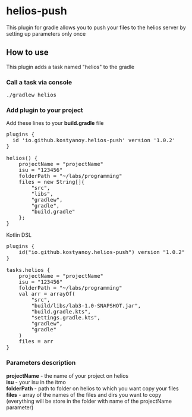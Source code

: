 # helios-push

This plugin for gradle allows you to push your files to the helios server by setting up 
parameters only once

## How to use 

This plugin adds a task named "helios" to the gradle

### Call a task via console
 
<pre>
./gradlew helios
</pre>

### Add plugin to your project  
Add these lines to your **build.gradle** file

<pre>
plugins {
  id 'io.github.kostyanoy.helios-push' version '1.0.2'
}

helios() {
    projectName = "projectName"
    isu = "123456"
    folderPath = "~/labs/programming"
    files = new String[]{
        "src",
        "libs",
        "gradlew",
        "gradle",
        "build.gradle"
    };
}
</pre>

Kotlin DSL
<pre>
plugins {
    id("io.github.kostyanoy.helios-push") version "1.0.2"
}

tasks.helios {
    projectName = "projectName"
    isu = "123456"
    folderPath = "~/labs/programming"
    val arr = arrayOf<String>(
        "src",
        "build/libs/lab3-1.0-SNAPSHOT.jar",
        "build.gradle.kts",
        "settings.gradle.kts",
        "gradlew",
        "gradle"
    )
    files = arr
}
</pre>

### Parameters description
**projectName** - the name of your project on helios  
**isu** - your isu in the itmo  
**folderPath** - path to folder on helios to which you want copy your files  
**files** - array of the names of the files and dirs you want to copy  
(everything will be store in the folder with name of the projectName parameter)  
